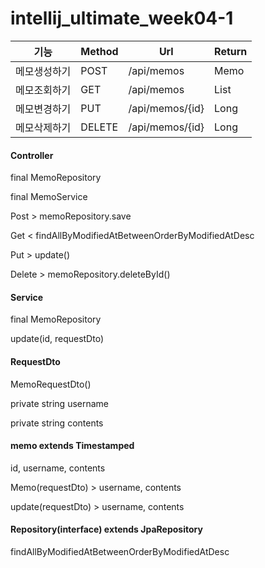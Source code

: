 # intellij_ultimate_week04-1

|기능|Method|Url|Return|
|------|------|------|-----|
|메모생성하기|POST|/api/memos|Memo|
|메모조회하기|GET|/api/memos|List<Memo>|
|메모변경하기|PUT|/api/memos/{id}|Long|
|메모삭제하기|DELETE|/api/memos/{id}|Long|

<h4>Controller</h4>  
final MemoRepository

final MemoService 
  
Post > memoRepository.save  
  
Get < findAllByModifiedAtBetweenOrderByModifiedAtDesc  
                                                     
Put > update()  
  
Delete > memoRepository.deleteById()  
  

<h4>Service</h4>  
final MemoRepository  
  
update(id, requestDto)  
  

<h4>RequestDto</h4>
MemoRequestDto()  
  
private string username  
  
private string contents  

<h4>memo extends Timestamped</h4>  
id, username, contents  
  
Memo(requestDto) > username, contents  
  
update(requestDto) > username, contents  
  
<h4>Repository(interface) extends JpaRepository</h4>  
findAllByModifiedAtBetweenOrderByModifiedAtDesc  
